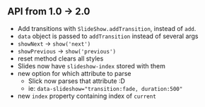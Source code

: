 API from 1.0 -> 2.0
-------------------

- Add transitions with `SlideShow.addTransition`, instead of `add`.
- `data` object is passed to `addTransition` instead of several args
- `showNext` -> `show('next')`
- `showPrevious` -> `show('previous')`
- reset method clears all styles
- Slides now have `slideshow-index` stored with them
- new option for which attribute to parse
	- Slick now parses that attribute :D
	- ie: `data-slideshow="transition:fade, duration:500"`
- new `index` property containing index of `current`